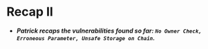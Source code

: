 # Recap II
- ***Patrick recaps the vulnerabilities found so far: `No Owner Check, Erroneous Parameter, Unsafe Storage on Chain`.***
